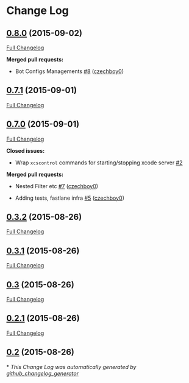 # Change Log

## [0.8.0](https://github.com/czechboy0/xcskarel/tree/0.8.0) (2015-09-02)

[Full Changelog](https://github.com/czechboy0/xcskarel/compare/0.7.1...0.8.0)

**Merged pull requests:**

- Bot Configs Managements [\#8](https://github.com/czechboy0/xcskarel/pull/8) ([czechboy0](https://github.com/czechboy0))

## [0.7.1](https://github.com/czechboy0/xcskarel/tree/0.7.1) (2015-09-01)

[Full Changelog](https://github.com/czechboy0/xcskarel/compare/0.7.0...0.7.1)

## [0.7.0](https://github.com/czechboy0/xcskarel/tree/0.7.0) (2015-09-01)

[Full Changelog](https://github.com/czechboy0/xcskarel/compare/0.3.2...0.7.0)

**Closed issues:**

- Wrap `xcscontrol` commands for starting/stopping xcode server [\#2](https://github.com/czechboy0/xcskarel/issues/2)

**Merged pull requests:**

- Nested Filter etc [\#7](https://github.com/czechboy0/xcskarel/pull/7) ([czechboy0](https://github.com/czechboy0))

- Adding tests, fastlane infra [\#5](https://github.com/czechboy0/xcskarel/pull/5) ([czechboy0](https://github.com/czechboy0))

## [0.3.2](https://github.com/czechboy0/xcskarel/tree/0.3.2) (2015-08-26)

[Full Changelog](https://github.com/czechboy0/xcskarel/compare/0.3.1...0.3.2)

## [0.3.1](https://github.com/czechboy0/xcskarel/tree/0.3.1) (2015-08-26)

[Full Changelog](https://github.com/czechboy0/xcskarel/compare/0.3...0.3.1)

## [0.3](https://github.com/czechboy0/xcskarel/tree/0.3) (2015-08-26)

[Full Changelog](https://github.com/czechboy0/xcskarel/compare/0.2.1...0.3)

## [0.2.1](https://github.com/czechboy0/xcskarel/tree/0.2.1) (2015-08-26)

[Full Changelog](https://github.com/czechboy0/xcskarel/compare/0.2...0.2.1)

## [0.2](https://github.com/czechboy0/xcskarel/tree/0.2) (2015-08-26)



\* *This Change Log was automatically generated by [github_changelog_generator](https://github.com/skywinder/Github-Changelog-Generator)*